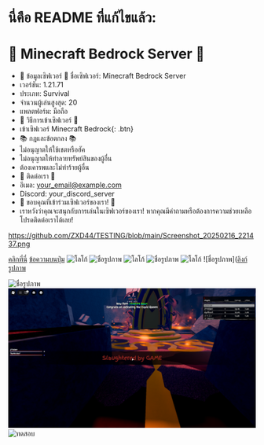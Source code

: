# นี่คือ README ที่แก้ไขแล้ว:

# 🌟 Minecraft Bedrock Server 🌟
- 🎉 ข้อมูลเซิฟเวอร์ 🎉
ชื่อเซิฟเวอร์: Minecraft Bedrock Server
- เวอร์ชัน: 1.21.71
- ประเภท: Survival
- จำนวนผู้เล่นสูงสุด: 20
- แพลตฟอร์ม: มือถือ
- 🚀 วิธีการเข้าเซิฟเวอร์ 🚀
- เข้าเซิฟเวอร์ Minecraft Bedrock{: .btn}
- 📚 กฎและข้อตกลง 📚
- ไม่อนุญาตให้ใช้เชตหรือฮัค
- ไม่อนุญาตให้ทำลายทรัพย์สินของผู้อื่น
- ต้องเคารพและไม่ทำร้ายผู้อื่น
- 🎉 ติดต่อเรา 🎉
- อีเมล: your_email@example.com
- Discord: your_discord_server
- 🚀 ขอบคุณที่เข้าร่วมเซิฟเวอร์ของเรา! 🚀
- เราหวังว่าคุณจะสนุกกับการเล่นในเซิฟเวอร์ของเรา! หากคุณมีคำถามหรือต้องการความช่วยเหลือ โปรดติดต่อเราได้เลย!


https://github.com/ZXD44/TESTING/blob/main/Screenshot_20250216_221437.png

[คลิกที่นี่](https://www.example.com)
<a href="ลิงก์" class="btn">ข้อความบนปุ่ม</a>
<img src="logo.png" alt="โลโก้">
<img src="ชื่อไฟล์รูปภาพ" alt="ชื่อรูปภาพ">
![โลโก้](logo.png)
![ชื่อรูปภาพ](ชื่อไฟล์รูปภาพ)
![โลโก้](https://github.com/username/repository/blob/main/logo.png)
![ชื่อรูปภาพ]([ลิงก์รูปภาพ](https://github.com/ZXD44/TESTING/blob/main/Screenshot_20250216_221437.png)


<img src="https://img-s-msn-com.akamaized.net/tenant/amp/entityid/AA1BWaL7.img?w=768&h=512&m=6&f=webp" alt="ชื่อรูปภาพ">

<img src="https://github.com/ZXD44/TESTING/blob/main/Screenshot_20250216_221437.png" alt="ชื่อรูปภาพ">

<img src="https://www.khaosod.co.th/wpapp/uploads/2025/03/illslickkumueng303686.jpg" alt="ทดสอบ">
